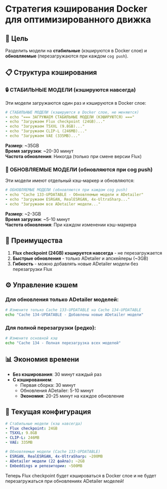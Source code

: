# Стратегия кэширования Docker для оптимизированного движка

## 🎯 Цель
Разделить модели на **стабильные** (кэшируются в Docker слое) и **обновляемые** (перезагружаются при каждом `cog push`).

## 📋 Структура кэширования

### 🔒 СТАБИЛЬНЫЕ МОДЕЛИ (кэшируются навсегда)
Эти модели загружаются один раз и кэшируются в Docker слое:

```yaml
# СТАБИЛЬНЫЕ МОДЕЛИ (кэшируются в Docker слое, не меняются)
- echo "=== ЗАГРУЖАЕМ СТАБИЛЬНЫЕ МОДЕЛИ (КЭШИРУЮТСЯ) ==="
- echo "Загружаем Flux checkpoint (24GB)..."
- echo "Загружаем T5XXL (9.8GB)..."
- echo "Загружаем CLIP-L (246MB)..."
- echo "Загружаем VAE (335MB)..."
```

**Размер**: ~35GB  
**Время загрузки**: ~20-30 минут  
**Частота обновления**: Никогда (только при смене версии Flux)

### 🔄 ОБНОВЛЯЕМЫЕ МОДЕЛИ (обновляются при cog push)
Эти модели имеют отдельный кэш-маркер и обновляются:

```yaml
# ОБНОВЛЯЕМЫЕ МОДЕЛИ (обновляются при каждом cog push)
- echo "Cache 133-UPDATABLE - Обновляемые модели и ADetailer"
- echo "Загружаем ESRGAN, RealESRGAN, 4x-UltraSharp..."
- echo "Загружаем все ADetailer модели..."
```

**Размер**: ~2-3GB  
**Время загрузки**: ~5-10 минут  
**Частота обновления**: При каждом изменении кэш-маркера

## 🚀 Преимущества

1. **Flux checkpoint (24GB) кэшируется навсегда** - не перезагружается
2. **Быстрые обновления** - только ADetailer и апскейлеры (~3GB)
3. **Гибкость** - можно добавлять новые ADetailer модели без перезагрузки Flux

## ⚙️ Управление кэшем

### Для обновления только ADetailer моделей:
```bash
# Измените только Cache 133-UPDATABLE на Cache 134-UPDATABLE
echo "Cache 134-UPDATABLE - Добавлены новые ADetailer модели"
```

### Для полной перезагрузки (редко):
```bash
# Измените основной кэш
echo "Cache 134 - Полная перезагрузка всех моделей"
```

## 📊 Экономия времени

- **Без кэширования**: 30 минут каждый раз
- **С кэшированием**: 
  - Первая сборка: 30 минут
  - Обновления ADetailer: 5-10 минут
  - **Экономия**: 20-25 минут на каждое обновление

## 🔧 Текущая конфигурация

```yaml
# Стабильные модели (кэш навсегда)
- Flux checkpoint: 24GB
- T5XXL: 9.8GB  
- CLIP-L: 246MB
- VAE: 335MB

# Обновляемые модели (Cache 133-UPDATABLE)
- ESRGAN, RealESRGAN, 4x-UltraSharp: ~200MB
- ADetailer модели (22 файла): ~2GB
- Embeddings и репозитории: ~500MB
```

Теперь Flux checkpoint будет кэшироваться в Docker слое и не будет перезагружаться при обновлениях ADetailer моделей!